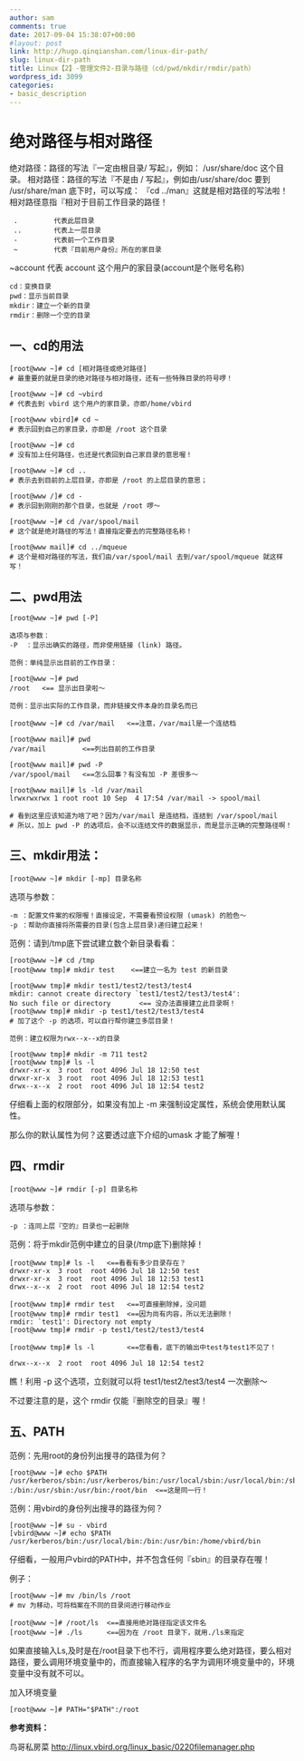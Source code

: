 ```yaml
---
author: sam
comments: true
date: 2017-09-04 15:38:07+00:00
#layout: post
link: http://hugo.qinqianshan.com/linux-dir-path/
slug: linux-dir-path
title: Linux【2】-管理文件2-目录与路径（cd/pwd/mkdir/rmdir/path）
wordpress_id: 3099
categories:
- basic_description
---
```


# 绝对路径与相对路径

绝对路径：路径的写法『一定由根目录/ 写起』，例如： /usr/share/doc 这个目录。
相对路径：路径的写法『不是由 / 写起』，例如由/usr/share/doc 要到 /usr/share/man 底下时，可以写成： 『cd ../man』这就是相对路径的写法啦！相对路径意指『相对于目前工作目录的路径！
<!-- more -->

     .         代表此层目录
     ..        代表上一层目录
     -         代表前一个工作目录
     ~         代表『目前用户身份』所在的家目录

~account  代表 account 这个用户的家目录(account是个账号名称)

    cd：变换目录
    pwd：显示当前目录
    mkdir：建立一个新的目录
    rmdir：删除一个空的目录


## 一、cd的用法

    [root@www ~]# cd [相对路径或绝对路径]
    # 最重要的就是目录的绝对路径与相对路径，还有一些特殊目录的符号啰！
    
    [root@www ~]# cd ~vbird
    # 代表去到 vbird 这个用户的家目录，亦即/home/vbird
    
    [root@www vbird]# cd ~
    # 表示回到自己的家目录，亦即是 /root 这个目录
    
    [root@www ~]# cd
    # 没有加上任何路径，也还是代表回到自己家目录的意思喔！
    
    [root@www ~]# cd ..
    # 表示去到目前的上层目录，亦即是 /root 的上层目录的意思；
    
    [root@www /]# cd -
    # 表示回到刚刚的那个目录，也就是 /root 啰～
    
    [root@www ~]# cd /var/spool/mail
    # 这个就是绝对路径的写法！直接指定要去的完整路径名称！
    
    [root@www mail]# cd ../mqueue
    # 这个是相对路径的写法，我们由/var/spool/mail 去到/var/spool/mqueue 就这样写！


## 二、pwd用法

    [root@www ~]# pwd [-P]
    
    选项与参数：
    -P  ：显示出确实的路径，而非使用链接 (link) 路径。
    
    范例：单纯显示出目前的工作目录：
    
    [root@www ~]# pwd
    /root   <== 显示出目录啦～
    
    范例：显示出实际的工作目录，而非链接文件本身的目录名而已
    
    [root@www ~]# cd /var/mail   <==注意，/var/mail是一个连结档
    
    [root@www mail]# pwd
    /var/mail         <==列出目前的工作目录
    
    [root@www mail]# pwd -P
    /var/spool/mail   <==怎么回事？有没有加 -P 差很多～
    
    [root@www mail]# ls -ld /var/mail
    lrwxrwxrwx 1 root root 10 Sep  4 17:54 /var/mail -> spool/mail
    
    # 看到这里应该知道为啥了吧？因为/var/mail 是连结档，连结到 /var/spool/mail
    # 所以，加上 pwd -P 的选项后，会不以连结文件的数据显示，而是显示正确的完整路径啊！


## 三、mkdir用法：

    [root@www ~]# mkdir [-mp] 目录名称

选项与参数：

    -m ：配置文件案的权限喔！直接设定，不需要看预设权限 (umask) 的脸色～
    -p ：帮助你直接将所需要的目录(包含上层目录)递归建立起来！

范例：请到/tmp底下尝试建立数个新目录看看：

    [root@www ~]# cd /tmp
    [root@www tmp]# mkdir test    <==建立一名为 test 的新目录
    
    [root@www tmp]# mkdir test1/test2/test3/test4
    mkdir: cannot create directory `test1/test2/test3/test4':
    No such file or directory       <== 没办法直接建立此目录啊！
    [root@www tmp]# mkdir -p test1/test2/test3/test4
    # 加了这个 -p 的选项，可以自行帮你建立多层目录！
    
    范例：建立权限为rwx--x--x的目录
    
    [root@www tmp]# mkdir -m 711 test2
    [root@www tmp]# ls -l
    drwxr-xr-x  3 root  root 4096 Jul 18 12:50 test
    drwxr-xr-x  3 root  root 4096 Jul 18 12:53 test1
    drwx--x--x  2 root  root 4096 Jul 18 12:54 test2

仔细看上面的权限部分，如果没有加上 -m 来强制设定属性，系统会使用默认属性。

那么你的默认属性为何？这要透过底下介绍的umask 才能了解喔！


## 四、rmdir

    [root@www ~]# rmdir [-p] 目录名称

选项与参数：

    -p ：连同上层『空的』目录也一起删除

范例：将于mkdir范例中建立的目录(/tmp底下)删除掉！
    
    [root@www tmp]# ls -l   <==看看有多少目录存在？
    drwxr-xr-x  3 root  root 4096 Jul 18 12:50 test
    drwxr-xr-x  3 root  root 4096 Jul 18 12:53 test1
    drwx--x--x  2 root  root 4096 Jul 18 12:54 test2
    
    [root@www tmp]# rmdir test   <==可直接删除掉，没问题
    [root@www tmp]# rmdir test1  <==因为尚有内容，所以无法删除！
    rmdir: `test1': Directory not empty
    [root@www tmp]# rmdir -p test1/test2/test3/test4
    
    [root@www tmp]# ls -l        <==您看看，底下的输出中test与test1不见了！
    
    drwx--x--x  2 root  root 4096 Jul 18 12:54 test2

瞧！利用 -p 这个选项，立刻就可以将 test1/test2/test3/test4 一次删除～

不过要注意的是，这个 rmdir 仅能『删除空的目录』喔！

## 五、PATH

范例：先用root的身份列出搜寻的路径为何？

    [root@www ~]# echo $PATH
    /usr/kerberos/sbin:/usr/kerberos/bin:/usr/local/sbin:/usr/local/bin:/sbin
    :/bin:/usr/sbin:/usr/bin:/root/bin  <==这是同一行！

范例：用vbird的身份列出搜寻的路径为何？

    [root@www ~]# su - vbird
    [vbird@www ~]# echo $PATH
    /usr/kerberos/bin:/usr/local/bin:/bin:/usr/bin:/home/vbird/bin

仔细看，一般用户vbird的PATH中，并不包含任何『sbin』的目录存在喔！

例子：

    [root@www ~]# mv /bin/ls /root
    # mv 为移动，可将档案在不同的目录间进行移动作业
    
    [root@www ~]# /root/ls  <==直接用绝对路径指定该文件名
    [root@www ~]# ./ls      <==因为在 /root 目录下，就用./ls来指定

如果直接输入Ls,及时是在/root目录下也不行，调用程序要么绝对路径，要么相对路径，要么调用环境变量中的，而直接输入程序的名字为调用环境变量中的，环境变量中没有就不可以。

加入环境变量

    [root@www ~]# PATH="$PATH":/root

**参考资料：**

鸟哥私房菜  http://linux.vbird.org/linux_basic/0220filemanager.php
